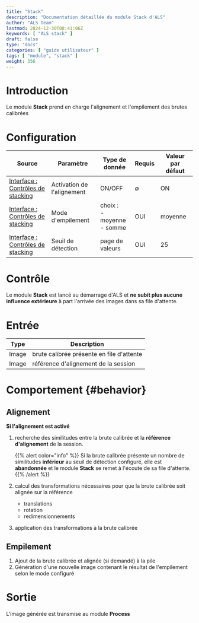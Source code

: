 ```yaml
---
title: "Stack"
description: "Documentation détaillée du module Stack d'ALS"
author: "ALS Team"
lastmod: 2024-12-30T08:41:06Z
keywords: [ "ALS stack" ]
draft: false
type: "docs"
categories: [ "guide utilisateur" ]
tags: [ "module", "stack" ]
weight: 356
---
```


# Introduction

Le module **Stack** prend en charge l'alignement et l'empilement des brutes calibrées

# Configuration

| Source                                                                 | Paramètre                  | Type de donnée                  | Requis | Valeur par défaut |
|------------------------------------------------------------------------|----------------------------|---------------------------------|--------|-------------------|
| [Interface : Contrôles de stacking](../../user-guide/ui/controls/#controls)  | Activation de l'alignement | ON/OFF                          | ∅      | ON                |
| [Interface : Contrôles de stacking](../../user-guide/ui/controls/#controls)  | Mode d'empilement          | choix :<br>- moyenne<br>- somme | OUI    | moyenne           |
| [Interface : Contrôles de stacking](../../user-guide/ui/controls/#threshold) | Seuil de détection         | page de valeurs                 | OUI    | 25                |

# Contrôle

Le module **Stack** est lancé au démarrage d'ALS et **ne subit plus aucune influence extérieure** à part l'arrivée
des images dans sa file d'attente.

# Entrée

| Type  | Description                             |
|-------|-----------------------------------------|
| Image | brute calibrée présente en file d'attente |
| Image | référence d'alignement de la session    |

# Comportement {#behavior}

## Alignement

**Si l'alignement est activé**

1. recherche des similitudes entre la brute calibrée et la **référence d'alignement** de la session.

   {{% alert color="info" %}}
   Si la brute calibrée présente un nombre de similitudes **inférieur** au seuil de détection configuré, elle est
   **abandonnée** et le module **Stack** se remet à l'écoute de sa file d'attente.
   {{% /alert %}}

2. calcul des transformations nécessaires pour que la brute calibrée soit alignée sur la référence
    - translations
    - rotation
    - redimensionnements

3. application des transformations à la brute calibrée

## Empilement

1. Ajout de la brute calibrée et alignée (si demandé) à la pile
2. Génération d'une nouvelle image contenant le résultat de l'empilement selon le mode configuré

# Sortie

L'image générée est transmise au module **Process** 